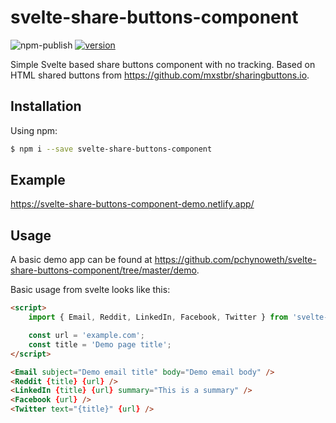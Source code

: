# svelte-share-buttons-component

![npm-publish](https://github.com/pchynoweth/svelte-share-buttons-component/workflows/npm-publish/badge.svg)
[![version](https://img.shields.io/npm/v/svelte-share-buttons-component.svg?style=flat-square)](http://npm.im/svelte-share-buttons-component)

Simple Svelte based share buttons component with no tracking.  Based on HTML shared buttons from https://github.com/mxstbr/sharingbuttons.io.

## Installation

Using npm:
```bash
$ npm i --save svelte-share-buttons-component
```
## Example

https://svelte-share-buttons-component-demo.netlify.app/

## Usage

A basic demo app can be found at https://github.com/pchynoweth/svelte-share-buttons-component/tree/master/demo.

Basic usage from svelte looks like this:

```html
<script>
	import { Email, Reddit, LinkedIn, Facebook, Twitter } from 'svelte-share-buttons-component';

	const url = 'example.com';
	const title = 'Demo page title';
</script>

<Email subject="Demo email title" body="Demo email body" />
<Reddit {title} {url} />
<LinkedIn {title} {url} summary="This is a summary" />
<Facebook {url} />
<Twitter text="{title}" {url} />
```